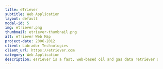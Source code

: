 ```yaml
---
title: eTriever
subtitle: Web Application
layout: default
modal-id: 5
img: etriever.png
thumbnail: etriever-thumbnail.png
alt: eTriever Web Map
project-date: 2006-2012
client: Labrador Technologies
client_url: https://etriever.com
category: Web Application
description: eTriever is a fast, web-based oil and gas data retriever and visualizer available on for Desktop and Tablet. Its intuitive user interface allows oil & gas professionals to swiftly sift through IHS’ vast supplies of oil and gas data to make informed decisions quickly.
---
```

